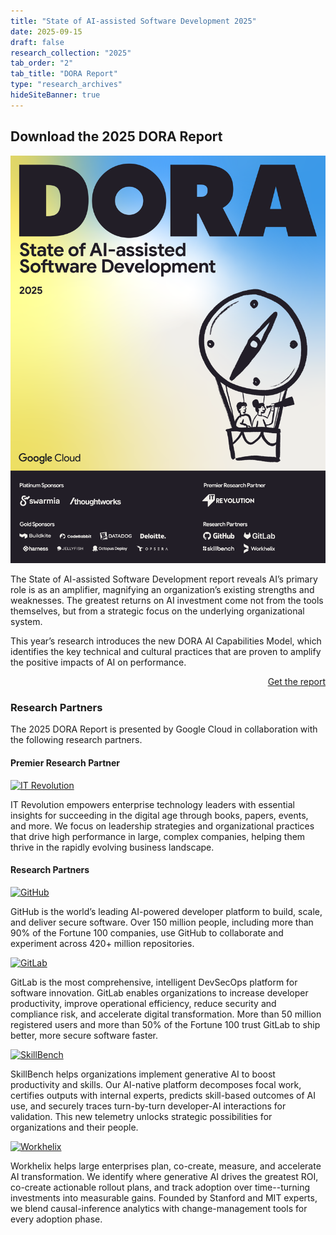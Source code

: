 ```yaml
---
title: "State of AI-assisted Software Development 2025"
date: 2025-09-15
draft: false
research_collection: "2025"
tab_order: "2"
tab_title: "DORA Report"
type: "research_archives"
hideSiteBanner: true
---
```

## Download the 2025 DORA Report



<grid class="border_none mt-1">
<item>

<a href="https://cloud.google.com/dora" target="_blank"><img src="2025-state-of-ai-assisted-software-development-report.png" alt="State of AI-assisted Software Development 2025" class="report-image"></a>

</item>
<item>
<p>
    The State of AI-assisted Software Development report reveals AI’s primary role is as an amplifier, magnifying an organization’s existing strengths and weaknesses. The greatest returns on AI investment come not from the tools themselves, but from a strategic focus on the underlying organizational system.
</p>
<p>
    This year’s research introduces the new DORA AI Capabilities Model, which identifies the key technical and cultural practices that are proven to amplify the positive impacts of AI on performance.
</p>
<div style="text-align: right;">
<a href="https://cloud.google.com/dora" target="_blank" class="button secondary">Get the report</a>
</div>
</item>
</grid>

### Research Partners

The 2025 DORA Report is presented by Google Cloud in collaboration with the following research partners.

#### Premier Research Partner

<grid class="border_none mt-1 grid-single">

<item class="sponsor-item">
<a href="https://itrevolution.com/" target="_blank"><img src="/research/2025/sponsors/logos/it-revolution.png" alt="IT Revolution"></a>
<p>IT Revolution empowers enterprise technology leaders with essential insights for succeeding in the digital age through books, papers, events, and more. We focus on leadership strategies and organizational practices that drive high performance in large, complex companies, helping them thrive in the rapidly evolving business landscape.</p>
</item>

</grid>

#### Research Partners

<grid class="border_none mt-1">

<item class="sponsor-item">
<a href="https://github.com/" target="_blank"><img src="/research/2025/sponsors/logos/github.png" alt="GitHub"></a>
<p>GitHub is the world’s leading AI-powered developer platform to build, scale, and deliver secure software. Over 150 million people, including more than 90% of the Fortune 100 companies, use GitHub to collaborate and experiment across 420+ million repositories.</p>
</item>

<item class="sponsor-item">
<a href="https://about.gitlab.com/" target="_blank"><img src="/research/2025/sponsors/logos/gitlab.png" alt="GitLab"></a>
<p>GitLab is the most comprehensive, intelligent DevSecOps platform for software innovation. GitLab enables organizations to increase developer productivity, improve operational efficiency, reduce security and compliance risk, and accelerate digital transformation. More than 50 million registered users and more than 50% of the Fortune 100 trust GitLab to ship better, more secure software faster.</p>
</item>

<item class="sponsor-item">
<a href="https://skillbench.com/" target="_blank"><img src="/research/2025/sponsors/logos/skillbench.png" alt="SkillBench"></a>
<p>SkillBench helps organizations implement generative AI to boost productivity and skills. Our AI-native platform decomposes focal work, certifies outputs with internal experts, predicts skill-based outcomes of AI use, and securely traces turn-by-turn developer-AI interactions for validation. This new telemetry unlocks strategic possibilities for organizations and their people.</p>
</item>

<item class="sponsor-item">
<a href="https://www.workhelix.com/" target="_blank"><img src="/research/2025/sponsors/logos/workhelix.png" alt="Workhelix"></a>
<p>Workhelix helps large enterprises plan, co-create, measure, and accelerate AI transformation. We identify where generative AI drives the greatest ROI, co-create actionable rollout plans, and track adoption over time--turning investments into measurable gains. Founded by Stanford and MIT experts, we blend causal-inference analytics with change-management tools for every adoption phase.</p>
</item>

</grid>
